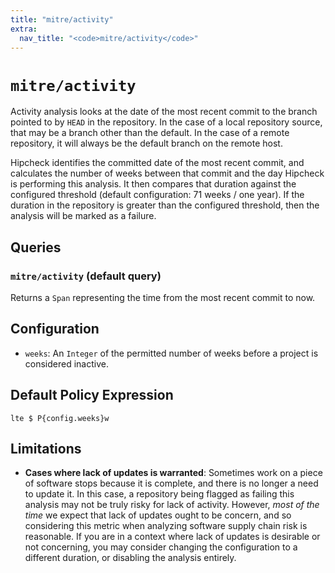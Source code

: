 ```yaml
---
title: "mitre/activity"
extra:
  nav_title: "<code>mitre/activity</code>"
---
```


# `mitre/activity`

Activity analysis looks at the date of the most recent commit to the branch
pointed to by `HEAD` in the repository. In the case of a local repository
source, that may be a branch other than the default. In the case of a remote
repository, it will always be the default branch on the remote host.

Hipcheck identifies the committed date of the most recent commit, and
calculates the number of weeks between that commit and the day Hipcheck is
performing this analysis. It then compares that duration against the
configured threshold (default configuration: 71 weeks / one year). If the
duration in the repository is greater than the configured threshold, then
the analysis will be marked as a failure.

## Queries

### `mitre/activity` (default query)

Returns a `Span` representing the time from the most recent commit to now.

## Configuration

- `weeks`: An `Integer` of the permitted number of weeks before a project is
  considered inactive.

## Default Policy Expression

`lte $ P{config.weeks}w`

## Limitations

* __Cases where lack of updates is warranted__: Sometimes work on a piece of
  software stops because it is complete, and there is no longer a need to
  update it. In this case, a repository being flagged as failing this analysis
  may not be truly risky for lack of activity. However, _most of the time_
  we expect that lack of updates ought to be concern, and so considering this
  metric when analyzing software supply chain risk is reasonable. If you
  are in a context where lack of updates is desirable or not concerning, you
  may consider changing the configuration to a different duration, or disabling
  the analysis entirely.
